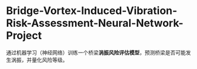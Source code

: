 # Bridge-Vortex-Induced-Vibration-Risk-Assessment-Neural-Network-Project
通过机器学习（神经网络）训练一个桥梁**涡振风险评估模型**，预测桥梁是否可能发生涡振，并量化风险等级。
